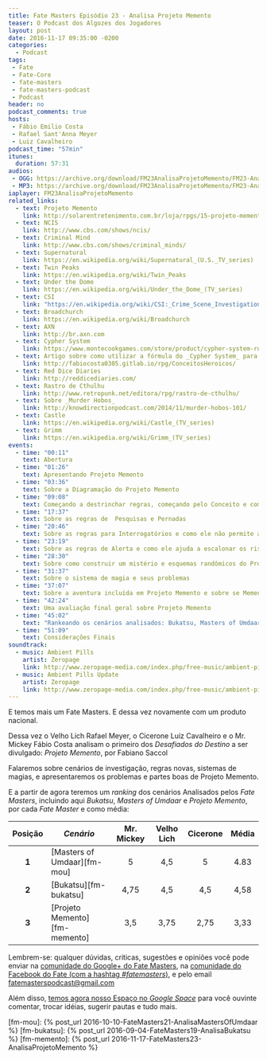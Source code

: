 ```yaml
---
title: Fate Masters Episódio 23 - Analisa Projeto Memento
teaser: O Podcast dos Algozes dos Jogadores
layout: post
date: 2016-11-17 09:35:00 -0200
categories:
  - Podcast
tags:
 - Fate
 - Fate-Core
 - fate-masters
 - fate-masters-podcast
 - Podcast
header: no
podcast_comments: true 
hosts:
 - Fábio Emilio Costa
 - Rafael Sant'Anna Meyer
 - Luiz Cavalheiro
podcast_time: "57min"
itunes:
  duration: 57:31
audios:
 - OGG: https://archive.org/download/FM23AnalisaProjetoMemento/FM23-AnalisaProjetoMemento.ogg       
 - MP3: https://archive.org/download/FM23AnalisaProjetoMemento/FM23-AnalisaProjetoMemento.mp3
iaplayer: FM23AnalisaProjetoMemento
related_links:
  - text: Projeto Memento
    link: http://solarentretenimento.com.br/loja/rpgs/15-projeto-memento.html
  - text: NCIS
    link: http://www.cbs.com/shows/ncis/
  - text: Criminal Mind
    link: http://www.cbs.com/shows/criminal_minds/
  - text: Supernatural
    link: https://en.wikipedia.org/wiki/Supernatural_(U.S._TV_series)
  - text: Twin Peaks   
    link: https://en.wikipedia.org/wiki/Twin_Peaks
  - text: Under the Dome
    link: https://en.wikipedia.org/wiki/Under_the_Dome_(TV_series)
  - text: CSI
    link: "https://en.wikipedia.org/wiki/CSI:_Crime_Scene_Investigation"
  - text: Broadchurch
    link: https://en.wikipedia.org/wiki/Broadchurch
  - text: AXN
    link: http://br.axn.com
  - text: Cypher System
    link: https://www.montecookgames.com/store/product/cypher-system-rulebook/
  - text: Artigo sobre como utilizar a fórmula do _Cypher System_ para criar conceitos heróicos
    link: http://fabiocosta0305.gitlab.io/rpg/ConceitosHeroicos/
  - text: Red Dice Diaries
    link: http://reddicediaries.com/
  - text: Rastro de Cthulhu
    link: http://www.retropunk.net/editora/rpg/rastro-de-cthulhu/
  - text: Sobre _Murder Hobos_
    link: http://knowdirectionpodcast.com/2014/11/murder-hobos-101/
  - text: Castle
    link: https://en.wikipedia.org/wiki/Castle_(TV_series)
  - text: Grimm
    link: https://en.wikipedia.org/wiki/Grimm_(TV_series)
events:
  - time: "00:11"
    text: Abertura
  - time: "01:26"
    text: Apresentando Projeto Memento
  - time: "03:36"
    text: Sobre a Diagramação do Projeto Memento
  - time: "09:08"
    text: Começando a destrinchar regras, começando pelo Conceito e como ele utiliza elementos de _Cypher_, e pelos Elos Sociais
  - time: "17:37"
    text: Sobre as regras de  Pesquisas e Pernadas
  - time: "20:46"
    text: Sobre as regras para Interrogatórios e como ele não permite as "viradas de mesa" ao estilo Hannibal Lector
  - time: "23:19"
    text: Sobre as regras de Alerta e como ele ajuda a escalonar os riscos
  - time: "28:30"
    text: Sobre como construir um mistério e esquemas randômicos do Projeto Memento
  - time: "31:37"
    text: Sobre o sistema de magia e seus problemas
  - time: "37:07"
    text: Sobre a aventura incluída em Projeto Memento e sobre se Memento pode ser utilizado como _One Shot_, aventuras introdutórias e campanhas
  - time: "42:24"
    text: Uma avaliação final geral sobre Projeto Memento
  - time: "45:02"
    text: "Rankeando os cenários analisados: Bukatsu, Masters of Umdaar e Projeto Memento"
  - time: "51:09"
    text: Considerações Finais
soundtrack:
  - music: Ambient Pills
    artist: Zeropage
    link: http://www.zeropage-media.com/index.php/free-music/ambient-pills
  - music: Ambient Pills Update
    artist: Zeropage
    link: http://www.zeropage-media.com/index.php/free-music/ambient-pills-update
---
```


E temos mais um Fate Masters. E dessa vez novamente com um produto nacional. 

Dessa vez o Velho Lich Rafael Meyer, o Cicerone Luíz Cavalheiro e o Mr. Mickey Fábio Costa analisam o primeiro dos _Desafiados do Destino_ a ser divulgado: _Projeto Memento_, por Fabiano Saccol

Falaremos sobre cenários de investigação, regras novas, sistemas de magias, e apresentaremos os problemas e partes boas de Projeto Memento.

E a partir de agora teremos um _ranking_ dos cenários Analisados pelos _Fate Masters_, incluindo aqui _Bukatsu_, _Masters of Umdaar_ e _Projeto Memento_, por cada _Fate Master_ e como média:


| **Posição**  | ***Cenário***                 | **Mr. Mickey** | **Velho Lich** | **Cicerone** | **Média** |
|:------------:|-------------------------------|:--------------:|:--------------:|:------------:|:---------:|
|  **1**       | [Masters of Umdaar][fm-mou]   |    5           |       4,5      |     5        |   4.83    |
|  **2**       | [Bukatsu][fm-bukatsu]         |    4,75        |       4,5      |     4,5      |   4,58    |
|  **3**       | [Projeto Memento][fm-memento] |    3,5         |       3,75     |     2,75     |   3,33    |

Lembrem-se: qualquer  dúvidas, críticas, sugestões  e opiniões você pode enviar na [comunidade do Google+ do Fate Masters][gplus], na [comunidade do Facebook do Fate (com a hashtag _#fatemasters_)][fb], e pelo email <fatemasterspodcast@gmail.com>

Além disso, [temos agora nosso Espaço no _Google Space_][spaces] para você ouvinte comentar, trocar idéias, sugerir pautas e tudo mais.

[gplus]: https://plus.google.com/communities/100913016060492249875
[fb]: https://www.facebook.com/groups/faterpgbrasil/
[spaces]: https://goo.gl/spaces/gFqsaUsaSJN1boHH9
[fm-mou]: {% post_url 2016-10-10-FateMasters21-AnalisaMastersOfUmdaar %}
[fm-bukatsu]: {% post_url 2016-09-04-FateMasters19-AnalisaBukatsu %}
[fm-memento]: {% post_url 2016-11-17-FateMasters23-AnalisaProjetoMemento %}
